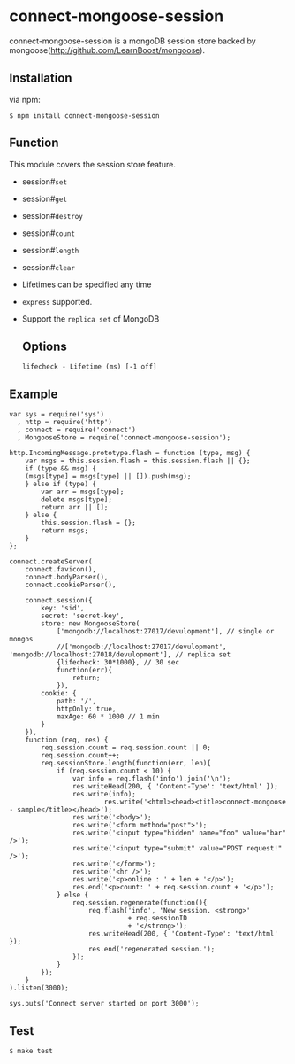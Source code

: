 # connect-mongoose-session

connect-mongoose-session is a mongoDB session store backed by mongoose(http://github.com/LearnBoost/mongoose).

## Installation

via npm:

    $ npm install connect-mongoose-session

## Function

This module covers the session store feature.

* session#`set`
* session#`get`
* session#`destroy`
* session#`count`
* session#`length`
* session#`clear`

* Lifetimes can be specified any time
* `express` supported.
* Support the `replica set` of MongoDB

    ## Options

      lifecheck - Lifetime (ms) [-1 off]

## Example

    var sys = require('sys')
      , http = require('http')
      , connect = require('connect')
      , MongooseStore = require('connect-mongoose-session');
    
    http.IncomingMessage.prototype.flash = function (type, msg) {
        var msgs = this.session.flash = this.session.flash || {};
        if (type && msg) {
        (msgs[type] = msgs[type] || []).push(msg);
        } else if (type) {
            var arr = msgs[type];
            delete msgs[type];
            return arr || [];
        } else {
            this.session.flash = {};
            return msgs;
        }
    };
    
    connect.createServer(
        connect.favicon(),
        connect.bodyParser(),
        connect.cookieParser(),
        
        connect.session({
            key: 'sid',
            secret: 'secret-key',
            store: new MongooseStore(
                ['mongodb://localhost:27017/devulopment'], // single or mongos
                //['mongodb://localhost:27017/devulopment', 'mongodb://localhost:27018/devulopment'], // replica set
                {lifecheck: 30*1000}, // 30 sec
                function(err){
                    return;
                }),
            cookie: {
                path: '/',
                httpOnly: true,
                maxAge: 60 * 1000 // 1 min
            }
        }),
        function (req, res) {
            req.session.count = req.session.count || 0;
            req.session.count++;
            req.sessionStore.length(function(err, len){
                if (req.session.count < 10) {
                    var info = req.flash('info').join('\n');
                    res.writeHead(200, { 'Content-Type': 'text/html' });
                    res.write(info);
                            res.write('<html><head><title>connect-mongoose - sample</title></head>');
                    res.write('<body>');
                    res.write('<form method="post">');
                    res.write('<input type="hidden" name="foo" value="bar" />');
                    res.write('<input type="submit" value="POST request!" />');
                    res.write('</form>');
                    res.write('<hr />');
                    res.write('<p>online : ' + len + '</p>');
                    res.end('<p>count: ' + req.session.count + '</p>');
                } else {
                    req.session.regenerate(function(){
                        req.flash('info', 'New session. <strong>'
                                  + req.sessionID
                                  + '</strong>');
                        res.writeHead(200, { 'Content-Type': 'text/html' });
                        res.end('regenerated session.');
                    });
                }
            });
        }
    ).listen(3000);
    
    sys.puts('Connect server started on port 3000');


## Test

    $ make test
